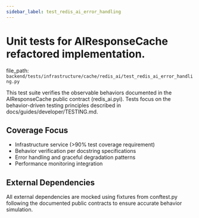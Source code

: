 ```yaml
---
sidebar_label: test_redis_ai_error_handling
---
```


# Unit tests for AIResponseCache refactored implementation.

  file_path: `backend/tests/infrastructure/cache/redis_ai/test_redis_ai_error_handling.py`

This test suite verifies the observable behaviors documented in the
AIResponseCache public contract (redis_ai.pyi). Tests focus on the
behavior-driven testing principles described in docs/guides/developer/TESTING.md.

## Coverage Focus

- Infrastructure service (>90% test coverage requirement)
- Behavior verification per docstring specifications
- Error handling and graceful degradation patterns
- Performance monitoring integration

## External Dependencies

All external dependencies are mocked using fixtures from conftest.py following
the documented public contracts to ensure accurate behavior simulation.
